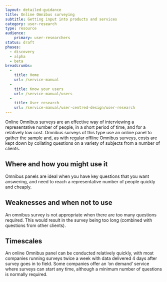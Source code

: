 ```yaml
---
layout: detailed-guidance
title: Online Omnibus surveying
subtitle: Getting input into products and services
category: user-research
type: resource
audience:
    primary: user-researchers
status: draft
phases:
  - discovery
  - alpha
  - beta
breadcrumbs:
  -
    title: Home
    url: /service-manual
  -
    title: Know your users
    url: /service-manual/users
  -
    title: User research
    url: /service-manual/user-centred-design/user-research
---
```


Online Omnibus surveys are an effective way of interviewing a representative number of people, in a short period of time, and for a relatively low cost. Omnibus surveys of this type use an online panel to gather the sample and, as with regular offline Omnibus surveys, costs are kept down by collating questions on a variety of subjects from a number of clients.

## Where and how you might use it

Omnibus panels are ideal when you have key questions that you want answering, and need to reach a representative number of people quickly and cheaply.

## Weaknesses and when not to use

An omnibus survey is not appropriate when there are too many questions required. This would result in the survey being too long (combined with questions from other clients).

## Timescales

An online Omnibus panel can be conducted relatively quickly, with most companies running surveys twice a week with data delivered 4 days after survey goes in to field. Some companies offer an ‘on demand’ service where surveys can start any time, although a minimum number of questions is normally required.
